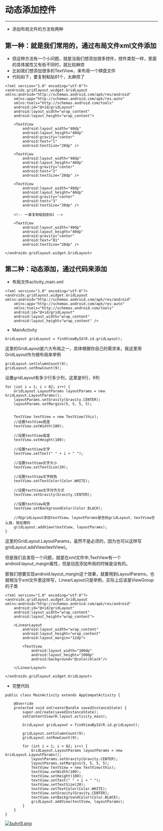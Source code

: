 # 动态添加控件
***
* 添加布局文件的方法有两种

## 第一种：就是我们常用的，通过布局文件xml文件添加

* 但这种方法有一个小问题，就是当我们想添加很多控件，控件类型一样，里面的具体属性又有些不同时，就比较麻烦
* 比如我们想添加很多的TextView，来布局一个棋盘文件
* 代码如下，要复制粘贴81个，太麻烦了

```
<?xml version="1.0" encoding="utf-8"?>
<androidx.gridlayout.widget.GridLayout xmlns:android="http://schemas.android.com/apk/res/android"
    xmlns:app="http://schemas.android.com/apk/res-auto"
    xmlns:tools="http://schemas.android.com/tools"
    android:id="@+id/gridLayout"
    android:layout_width="wrap_content"
    android:layout_height="wrap_content">

    <TextView
        android:layout_width="40dp"
        android:layout_height="40dp"
        android:gravity="center"
        android:text="1"
        android:textSize="20dp" />

    <TextView
        android:layout_width="40dp"
        android:layout_height="40dp"
        android:gravity="center"
        android:text="2"
        android:textSize="20dp" />

    <TextView
        android:layout_width="40dp"
        android:layout_height="40dp"
        android:gravity="center"
        android:text="3"
        android:textSize="20dp" />

    <!-- 一直复制粘贴到81 -->

    <TextView
        android:layout_width="40dp"
        android:layout_height="40dp"
        android:gravity="center"
        android:text="81"
        android:textSize="20dp" />

</androidx.gridlayout.widget.GridLayout>
```

## 第二种：动态添加，通过代码来添加
* 布局文件activity_main.xml
```
<?xml version="1.0" encoding="utf-8"?>
<androidx.gridlayout.widget.GridLayout xmlns:android="http://schemas.android.com/apk/res/android"
    xmlns:app="http://schemas.android.com/apk/res-auto"
    xmlns:tools="http://schemas.android.com/tools"
    android:id="@+id/gridLayout"
    android:layout_width="wrap_content"
    android:layout_height="wrap_content" />
```

* MainActivity
```
GridLayout gridLayout = findViewById(R.id.gridLayout);
```
这里的GridLayout是六大布局之一，具体根据你自己的需求来，我这里用GridLayout作为根布局来举例

```
gridLayout.setColumnCount(9);
gridLayout.setRowCount(9);
```
设置gridLayout有多少行多少列，这里是9行，9列

```
for (int i = 1; i < 82; i++) {
    GridLayout.LayoutParams layoutParams = new GridLayout.LayoutParams();
    layoutParams.setGravity(Gravity.CENTER);
    layoutParams.setMargins(5, 5, 5, 5);  


    TextView textView = new TextView(this);
    //设置textView宽度
    textView.setWidth(100);

    //设置textView高度
    textView.setHeight(100);

    //设置textView文字
    textView.setText(" " + i + " ");

    //设置textView文字大小
    textView.setTextSize(20);

    //设置textView文字颜色
    textView.setTextColor(Color.WHITE);

    //设置textView文字对齐方式
    textView.setGravity(Gravity.CENTER);

    //设置textView背景
    textView.setBackgroundColor(Color.BLACK);

    //向gridLayout添加textView，layoutParams是告知gridLayout，textView怎么放，放在哪的
    gridLayout.addView(textView, layoutParams);
}
```
这里的GridLayout.LayoutParams，虽然不是必须的，因为也可以这样写gridLayout.addView(textView)。

但是我们会发现一个问题，就是在xml文件中,TextView有一个android:layout_margin属性，但是动态添加布局的时候是没有的。

那我们想要实现android:layout_margin这个效果，就要用到LayoutParams，也就相当于xml文件里这样写，LinearLayout只是举例，实际上应该是ViewGroup的子类
```
<?xml version="1.0" encoding="utf-8"?>
<androidx.gridlayout.widget.GridLayout xmlns:android="http://schemas.android.com/apk/res/android"
    android:id="@+id/gridLayout"
    android:layout_width="wrap_content"
    android:layout_height="wrap_content">

    <LinearLayout
        android:layout_width="wrap_content"
        android:layout_height="wrap_content"
        android:layout_margin="12dp">

        <TextView
            android:layout_width="100dp"
            android:layout_height="100dp"
            android:background="@color/black"/>

    </LinearLayout>
    
</androidx.gridlayout.widget.GridLayout>
```

* 完整代码
```
public class MainActivity extends AppCompatActivity {

    @Override
    protected void onCreate(Bundle savedInstanceState) {
        super.onCreate(savedInstanceState);
        setContentView(R.layout.activity_main);

        GridLayout gridLayout = findViewById(R.id.gridLayout);

        gridLayout.setColumnCount(9);
        gridLayout.setRowCount(9);

        for (int i = 1; i < 82; i++) {
            GridLayout.LayoutParams layoutParams = new GridLayout.LayoutParams();
            layoutParams.setGravity(Gravity.CENTER);
            layoutParams.setMargins(5, 5, 5, 5);
            TextView textView = new TextView(this);
            textView.setWidth(100);
            textView.setHeight(100);
            textView.setText(" " + i + " ");
            textView.setTextSize(20);
            textView.setTextColor(Color.WHITE);
            textView.setGravity(Gravity.CENTER);
            textView.setBackgroundColor(Color.BLACK);
            gridLayout.addView(textView, layoutParams);
        }
    }
}
```

[![buhn1I.png](https://s4.ax1x.com/2022/02/28/buhn1I.png)](https://imgtu.com/i/buhn1I)